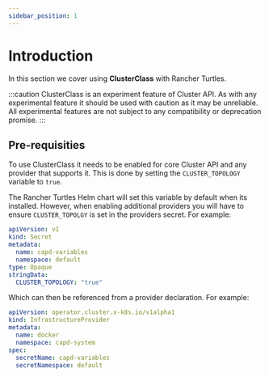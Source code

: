 ```yaml
---
sidebar_position: 1
---
```


# Introduction

In this section we cover using **ClusterClass** with Rancher Turtles.

:::caution
ClusterClass is an experiment feature of Cluster API. As with any experimental feature it should be used with caution as it may be unreliable. All experimental features are not subject to any compatibility or deprecation promise.
:::

## Pre-requisities

To use ClusterClass it needs to be enabled for core Cluster API and any provider that supports it. This is done by setting the `CLUSTER_TOPOLOGY` variable to `true`.

The Rancher Turtles Helm chart will set this variable by default when its installed. However, when enabling additional providers you will have to ensure `CLUSTER_TOPOLGY` is set in the providers secret. For example:

```yaml
apiVersion: v1
kind: Secret
metadata:
  name: capd-variables
  namespace: default
type: Opaque
stringData:
  CLUSTER_TOPOLOGY: "true"
```

Which can then be referenced from a provider declaration. For example:

```yaml
apiVersion: operator.cluster.x-k8s.io/v1alpha1
kind: InfrastructureProvider
metadata:
  name: docker
  namespace: capd-system
spec:
  secretName: capd-variables
  secretNamespace: default
```
